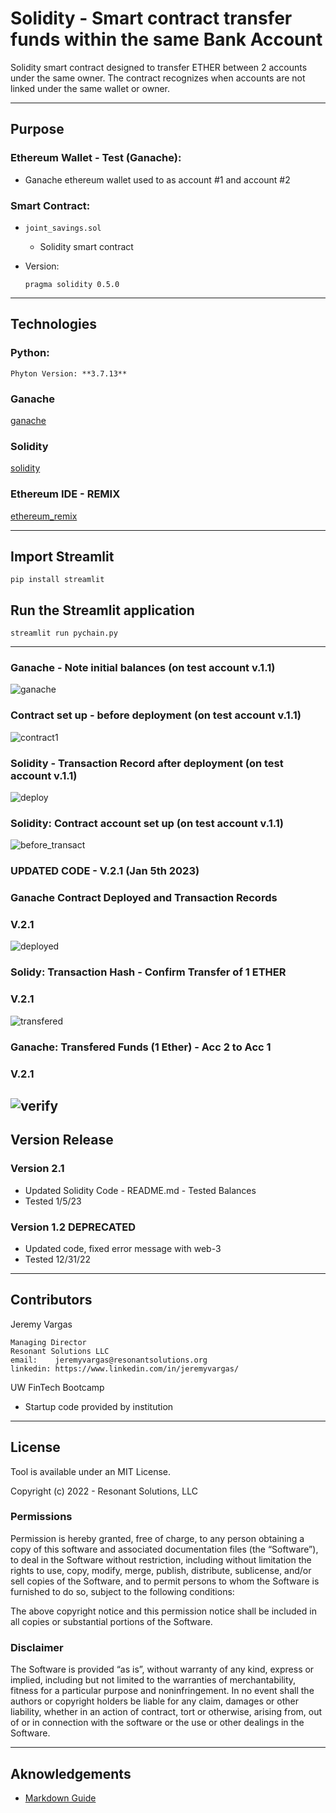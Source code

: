 # Solidity - Smart contract transfer funds within the same Bank Account
Solidity smart contract designed to transfer ETHER between 2 accounts under the same owner. The contract recognizes when accounts are not linked under the same wallet or owner.  

---
## Purpose

### Ethereum Wallet - Test (Ganache):
- Ganache ethereum wallet used to as account #1 and account #2    
    

### Smart Contract:
-  `joint_savings.sol`
    - Solidity smart contract
- Version:

    `pragma solidity 0.5.0`

 
---
## Technologies
### Python:

    Phyton Version: **3.7.13**

### Ganache
[ganache](https://trufflesuite.com/ganache/)

### Solidity
[solidity](https://docs.soliditylang.org/en/v0.8.17/)

### Ethereum IDE - REMIX
[ethereum_remix](https://remix.ethereum.org/)

---
<!--How to run -->
## Import Streamlit
    pip install streamlit

## Run the Streamlit application
    streamlit run pychain.py


---
<!--Demo -->
### Ganache - Note initial balances (on test account v.1.1)
![ganache](images/ganache.png)
### Contract set up - before deployment (on test account v.1.1)
![contract1](images/contract1.png)
### Solidity - Transaction Record after deployment (on test account v.1.1)
![deploy](images/deploy.png)
### Solidity: Contract account set up (on test account v.1.1)
![before_transact](images/before_transact.png)

### UPDATED CODE - V.2.1 (Jan 5th 2023)
### Ganache Contract Deployed and Transaction Records
### V.2.1
![deployed](images/deployed.png)
### Solidy: Transaction Hash - Confirm Transfer of 1 ETHER
### V.2.1
![transfered](images/transaction_verified.png)
### Ganache: Transfered Funds (1 Ether) - Acc 2 to Acc 1
### V.2.1
![verify](images/fund_transfer_verified.png)
---
<!--Version Release -->
## Version Release

### Version 2.1
-   Updated Solidity Code - README.md - Tested Balances
-   Tested 1/5/23

### Version 1.2 DEPRECATED
-   Updated code, fixed error message with web-3
-   Tested 12/31/22

---
<!--Contributors -->
## Contributors

Jeremy Vargas

    Managing Director
    Resonant Solutions LLC
    email:    jeremyvargas@resonantsolutions.org
    linkedin: https://www.linkedin.com/in/jeremyvargas/

UW FinTech Bootcamp
- Startup code provided by institution

---
<!--License -->
## License
Tool is available under an MIT License.

Copyright (c) 2022 - Resonant Solutions, LLC

### Permissions
Permission is hereby granted, free of charge, to any person obtaining a copy of this software and associated documentation files (the “Software”), to deal in the Software without restriction, including without limitation the rights to use, copy, modify, merge, publish, distribute, sublicense, and/or sell copies of the Software, and to permit persons to whom the Software is furnished to do so, subject to the following conditions:

The above copyright notice and this permission notice shall be included in all copies or substantial portions of the Software.
### Disclaimer
The Software is provided “as is”, without warranty of any kind, express or implied, including but not limited to the warranties of merchantability, fitness for a particular purpose and noninfringement. In no event shall the authors or copyright holders be liable for any claim, damages or other liability, whether in an action of contract, tort or otherwise, arising from, out of or in connection with the software or the use or other dealings in the Software.

---
<!--Aknowledgements -->
## Aknowledgements
* [Markdown Guide](https://www.markdownguide.org/basic-syntax/#reference-style-links)


<!-- MARKDOWN LINKS & IMAGES -->
<!-- https://www.markdownguide.org/basic-syntax/#reference-style-links -->